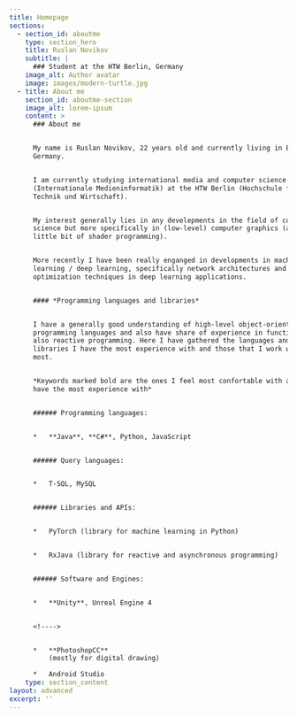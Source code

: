 ```yaml
---
title: Homepage
sections:
  - section_id: aboutme
    type: section_hero
    title: Ruslan Novikov
    subtitle: |
      ### Student at the HTW Berlin, Germany
    image_alt: Author avatar
    image: images/modern-turtle.jpg
  - title: About me
    section_id: aboutme-section
    image_alt: lorem-ipsum
    content: >
      ### About me


      My name is Ruslan Novikov, 22 years old and currently living in Berlin,
      Germany.


      I am currently studying international media and computer science
      (Internationale Medieninformatik) at the HTW Berlin (Hochschule für
      Technik und Wirtschaft).


      My interest generally lies in any develepments in the field of computer
      science but more specifically in (low-level) computer graphics (and a
      little bit of shader programming).


      More recently I have been really enganged in developments in machine
      learning / deep learning, specifically network architectures and
      optimization techniques in deep learning applications.


      #### *Programming languages and libraries*


      I have a generally good understanding of high-level object-oriented
      programming languages and also have share of experience in functional and
      also reactive programming. Here I have gathered the languages and
      libraries I have the most experience with and those that I work with the
      most.


      *Keywords marked bold are the ones I feel most confortable with and / or
      have the most experience with*


      ###### Programming languages:


      *   **Java**, **C#**, Python, JavaScript


      ###### Query languages:


      *   T-SQL, MySQL


      ###### Libraries and APIs:


      *   PyTorch (library for machine learning in Python)


      *   RxJava (library for reactive and asynchronous programming)


      ###### Software and Engines:


      *   **Unity**, Unreal Engine 4


      <!---->


      *   **PhotoshopCC**
          (mostly for digital drawing)

      *   Android Studio
    type: section_content
layout: advanced
excerpt: ''
---
```

